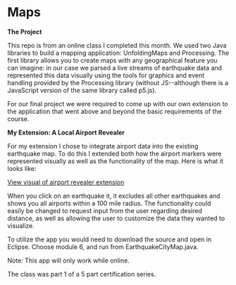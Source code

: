 # Maps



**The Project**

This repo is from an online class I completed this month. We used two Java libraries to build a mapping application: UnfoldingMaps and Processing. The first library allows you to create maps with any geographical feature you can imagine: in our case we parsed a live streams of earthquake data and represented this data visually using the tools for graphics and event handling provided by the Processing library (without JS--although there is a JavaScript version of the same library called p5.js).

For our final project we were required to come up with our own  extension to the application that went above and beyond the basic requirements of the course. 

**My Extension: A Local Airport Revealer**

For my extension I chose to integrate airport data into the existing earthquake map. To do this I extended both how the airport markers were represented visually as well as the functionality of the map. Here is what it looks like:  

[View visual of airport revealer extension](AirportRevealer.png)

When you click on an earthquake it, it excludes all other earthquakes and shows you all airports within a 100 mile radius.  The functionality could easily be changed to request input from the user regarding desired distance, as well as allowing the user to customize the data they wanted to visualize.

To utilize the app you would need to download the source and open in Eclipse. Choose module 6, and run from  EarthquakeCityMap.java. 

Note: This app will only work while online.

The class was part 1 of a 5 part certification series. 




